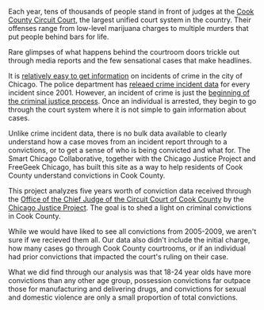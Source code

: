 Each year, tens of thousands of people stand in front of judges at the [Cook County Circuit Court](http://www.cookcountyclerkofcourt.org),  the largest unified court system in the country. Their offenses range from low-level marijuana charges to multiple murders that put people behind bars for life.

Rare glimpses of what happens behind the courtroom doors trickle out through media reports and the few sensational cases that make headlines.

It is [relatively easy to get information](http://crime.chicagotribune.com/) on incidents of crime in the city of Chicago. The police department has [releaed crime incident data](https://data.cityofchicago.org/Public-Safety/Crimes-2001-to-present/ijzp-q8t2) for every incident since 2001. However, an incident of crime is just the [beginning of the criminal justice process](http://crime-punishment.smartchicagoapps.org/). Once an individual is arrested, they begin to go through the court system where it is not simple to gain information about cases. 

Unlike crime incident data, there is no bulk data available to clearly understand how a case moves from an incident report through to a convictions, or to get a sense of who is being convicted and what for. The Smart Chicago Collaborative, together with the Chicago Justice Project and FreeGeek Chicago, has built this site as a way to help residents of Cook County understand convictions in Cook County. 

This project analyzes five years worth of conviction data received through the [Office of the Chief Judge of the Circuit Court of Cook County](http://www.cookcountycourt.org/ABOUTTHECOURT/OfficeoftheChiefJudge.aspx) by the [Chicago Justice Project](http://chicagojustice.org). The goal is to shed a light on criminal convictions in Cook County. 

While we would have liked to see all convictions from 2005-2009, we aren't sure if we recieved them all. Our data also didn't include the initial charge, how many cases go through Cook County courtrooms, or if an individual had prior convictions that impacted the court's ruling on their case. 

What we did find through our analysis was that 18-24 year olds have more convictions than any other age group, possession convictions far outpace those for manufacturing and delivering drugs, and convictions for sexual and domestic violence are only a small proportion of total convictions.

